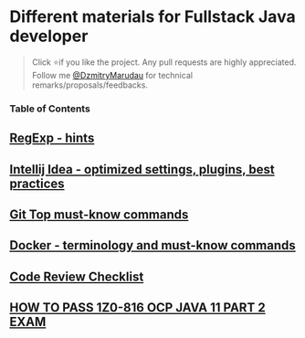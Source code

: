 # Different materials for Fullstack Java developer

> Click :star:if you like the project. Any pull requests are highly appreciated. 
Follow me [@DzmitryMarudau](https://twitter.com/DzmitryMarudau) for technical remarks/proposals/feedbacks.

### Table of Contents

## [RegExp - hints](regexp%20-%20hints.md)

## [Intellij Idea - optimized settings, plugins, best practices ](Intellij%20Idea%20-%20tips%20and%20tricks.md)

## [Git Top must-know commands](Git%20-%20usefull%20commands.md)

## [Docker - terminology and must-know commands](Docker-%20usefull%20commands.md)

## [Code Review Checklist](Code%20Review%20-%20checklist.md)

## [HOW TO PASS 1Z0-816 OCP JAVA 11 PART 2 EXAM](1z0-816.md)
